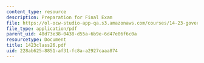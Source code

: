 ```yaml
---
content_type: resource
description: Preparation for Final Exam
file: https://ol-ocw-studio-app-qa.s3.amazonaws.com/courses/14-23-government-regulation-of-industry-spring-2003/228ab6258851af31fc8aa2927caaa874_1423class26.pdf
file_type: application/pdf
parent_uid: 48d73e38-0438-d55a-6b9e-6d47e06f6c0a
resourcetype: Document
title: 1423class26.pdf
uid: 228ab625-8851-af31-fc8a-a2927caaa874
---
```

